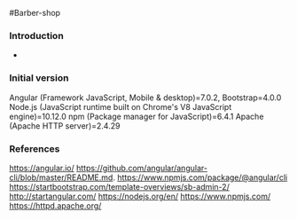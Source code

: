 #Barber-shop

### Introduction
-

### Initial version
Angular (Framework JavaScript, Mobile & desktop)=7.0.2, Bootstrap=4.0.0
Node.js (JavaScript runtime built on Chrome's V8 JavaScript engine)=10.12.0
npm (Package manager for JavaScript)=6.4.1 
Apache (Apache HTTP server)=2.4.29

### References
https://angular.io/
https://github.com/angular/angular-cli/blob/master/README.md.
https://www.npmjs.com/package/@angular/cli
https://startbootstrap.com/template-overviews/sb-admin-2/
http://startangular.com/
https://nodejs.org/en/
https://www.npmjs.com/
https://httpd.apache.org/
